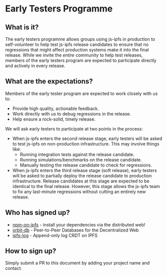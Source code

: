 # Early Testers Programme

## What is it?

The early testers programme allows groups using js-ipfs in production to self-volunteer to help test js-ipfs release candidates to ensure that no regressions that might affect production systems make it into the final release. While we invite the _entire_ community to help test releases, members of the early testers program are expected to participate directly and actively in every release.

## What are the expectations?

Members of the early tester program are expected to work closely with us to:

* Provide high quality, actionable feedback.
* Work directly with us to debug regressions in the release.
* Help ensure a rock-solid, timely release.

We will ask early testers to participate at two points in the process:

* When js-ipfs enters the second release stage, early testers will be asked to test js-ipfs on non-production infrastructure. This may involve things like:
  - Running integration tests against the release candidate.
  - Running simulations/benchmarks on the release candidate.
  - Manually testing the release candidate to check for regressions.
* When js-ipfs enters the third release stage (soft release), early testers will be asked to partially deploy the release candidate to production infrastructure. Release candidates at this stage are expected to be identical to the final release. However, this stage allows the js-ipfs team to fix any last-minute regressions without cutting an entirely new release.

## Who has signed up?

- [npm-on-ipfs](https://github.com/ipfs-shipyard/npm-on-ipfs) - install your dependencies via the distributed web!
- [orbit-db](https://github.com/orbitdb/orbit-db) - Peer-to-Peer Databases for the Decentralized Web
- [ipfs-log](https://github.com/orbitdb/ipfs-log) - Append-only log CRDT on IPFS

## How to sign up?

Simply submit a PR to this document by adding your project name and contact.
